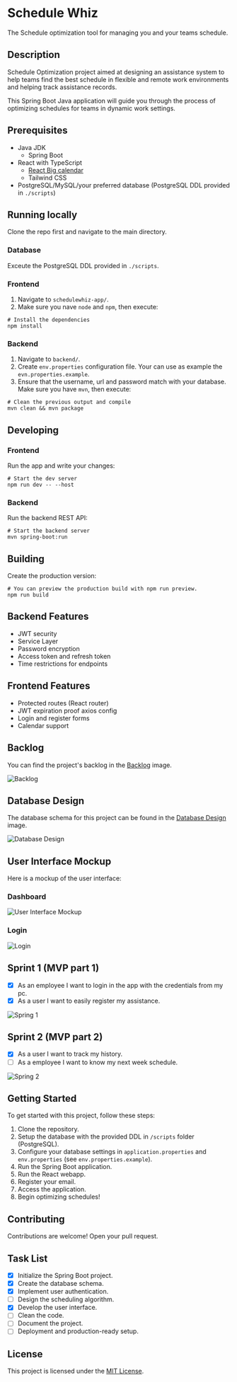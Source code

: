 # Schedule Whiz

The Schedule optimization tool for managing you and your teams schedule.

## Description

Schedule Optimization project aimed at designing an assistance system
to help teams find the best schedule in flexible and remote work
environments and helping track assistance records.

This Spring Boot Java application will guide you through the
process of optimizing schedules for teams in dynamic work settings.

## Prerequisites

- Java JDK
  - Spring Boot
- React with TypeScript
  - [React Big calendar](https://www.npmjs.com/package/react-big-calendar)
  - Tailwind CSS
- PostgreSQL/MySQL/your preferred database (PostgreSQL DDL provided in `./scripts`)

## Running locally

Clone the repo first and navigate to the main directory.

### Database

Exceute the PostgreSQL DDL provided in `./scripts`.

### Frontend

1. Navigate to `schedulewhiz-app/`.
2. Make sure you nave `node` and `npm`, then execute:

```
# Install the dependencies
npm install
```

### Backend

1. Navigate to `backend/`.
2. Create `env.properties` configuration file. Your can use as example the `evn.properties.example`.
3. Ensure that the username, url and password match with your database.
   Make sure you have `mvn`, then execute:

```
# Clean the previous output and compile
mvn clean && mvn package
```

## Developing

### Frontend

Run the app and write your changes:

```
# Start the dev server
npm run dev -- --host
```

### Backend

Run the backend REST API:

```
# Start the backend server
mvn spring-boot:run
```

## Building

Create the production version:

```
# You can preview the production build with npm run preview.
npm run build
```

## Backend Features

- JWT security
- Service Layer
- Password encryption
- Access token and refresh token
- Time restrictions for endpoints

## Frontend Features

- Protected routes (React router)
- JWT expiration proof axios config
- Login and register forms
- Calendar support

## Backlog

You can find the project's backlog in the [Backlog](./images/backlog.png) image.

![Backlog](./images/backlog.png)

## Database Design

The database schema for this project can be found in the [Database Design](./images/database-design.png) image.

![Database Design](./images/schedule-whiz-db.png)

## User Interface Mockup

Here is a mockup of the user interface:

### Dashboard

![User Interface Mockup](./images/dashboard.png)

### Login

![Login](./images/login.png)

## Sprint 1 (MVP part 1)

- [x] As an employee I want to login in the app with the credentials from my pc.
- [x] As a user I want to easily register my assistance.

![Spring 1](./images/sprint-1.png)

## Sprint 2 (MVP part 2)

- [x] As a user I want to track my history.
- [ ] As a employee I want to know my next week schedule.

![Spring 2](./images/sprint-2.png)

## Getting Started

To get started with this project, follow these steps:

1. Clone the repository.
2. Setup the database with the provided DDL in `/scripts` folder (PostgreSQL).
3. Configure your database settings in `application.properties` and `env.properties` (see `env.properties.example`).
4. Run the Spring Boot application.
5. Run the React webapp.
6. Register your email.
7. Access the application.
8. Begin optimizing schedules!

## Contributing

Contributions are welcome! Open your pull request.

## Task List

- [x] Initialize the Spring Boot project.
- [x] Create the database schema.
- [x] Implement user authentication.
- [ ] Design the scheduling algorithm.
- [x] Develop the user interface.
- [ ] Clean the code.
- [ ] Document the project.
- [ ] Deployment and production-ready setup.

## License

This project is licensed under the [MIT License](LICENSE).
